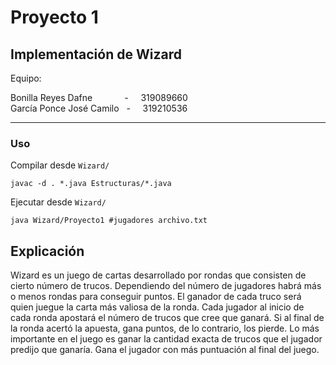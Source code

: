 Proyecto 1
=========================================

Implementación de Wizard
----------------------------------------------------

Equipo:

Bonilla Reyes Dafne &nbsp;   &nbsp;   &nbsp;   &nbsp;   &nbsp;   &nbsp;   - &nbsp;   &nbsp;   319089660  
García Ponce José Camilo &nbsp;   - &nbsp;   &nbsp;   319210536  

----------------------------------------------------

### Uso

Compilar desde `Wizard/`

```
javac -d . *.java Estructuras/*.java
```

Ejecutar desde `Wizard/`

```
java Wizard/Proyecto1 #jugadores archivo.txt
```

## Explicación

Wizard es un juego de cartas desarrollado por rondas que consisten de cierto número de trucos. Dependiendo del número de jugadores habrá más o menos rondas para conseguir puntos. El ganador de cada truco será quien juegue la carta más valiosa de la ronda. Cada jugador al inicio de cada ronda apostará el número de trucos que cree que ganará. Si al final de la ronda acertó la apuesta, gana puntos, de lo contrario, los pierde. Lo más importante en el juego es ganar la cantidad exacta de trucos que el jugador predijo que ganarı́a. Gana el jugador con más puntuación al final del juego.
